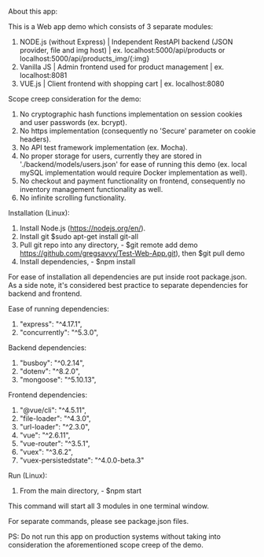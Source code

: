 About this app:

This is a Web app demo which consists of 3 separate modules:

1. NODE.js (without Express) | Independent RestAPI backend (JSON provider, file and img host) | ex. localhost:5000/api/products or localhost:5000/api/products_img/{:img}
2. Vanilla JS | Admin frontend used for product management | ex. localhost:8081
3. VUE.js | Client frontend with shopping cart | ex. localhost:8080

Scope creep consideration for the demo:

1. No cryptographic hash functions implementation on session cookies and user passwords (ex. bcrypt).
2. No https implementation (consequently no 'Secure' parameter on cookie headers).
3. No API test framework implementation (ex. Mocha).
4. No proper storage for users, currently they are stored in './backend/models/users.json' for ease of running this demo (ex. local mySQL implementation would require Docker implementation as well).
5. No checkout and payment functionality on frontend, consequently no inventory management functionality as well.
6. No infinite scrolling functionality.

Installation (Linux):

1. Install Node.js (https://nodejs.org/en/).
2. Install git $sudo apt-get install git-all
3. Pull git repo into any directory, - $git remote add demo https://github.com/gregsavvy/Test-Web-App.git), then $git pull demo
4. Install dependencies, - $npm install

For ease of installation all dependencies are put inside root package.json. As a side note, it's considered best practice to separate dependencies for backend and frontend.

Ease of running dependencies:
1. "express": "^4.17.1",
2. "concurrently": "^5.3.0",

Backend dependencies:
1. "busboy": "^0.2.14",
2. "dotenv": "^8.2.0",
3. "mongoose": "^5.10.13",

Frontend dependencies:
1. "@vue/cli": "^4.5.11",
2. "file-loader": "^4.3.0",
3. "url-loader": "^2.3.0",
4. "vue": "^2.6.11",
5. "vue-router": "^3.5.1",
6. "vuex": "^3.6.2",
7. "vuex-persistedstate": "^4.0.0-beta.3"

Run (Linux):
1. From the main directory, - $npm start

This command will start all 3 modules in one terminal window.

For separate commands, please see package.json files.

PS:
Do not run this app on production systems without taking into consideration the aforementioned scope creep of the demo.
